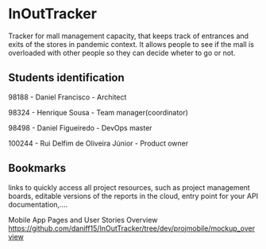 # InOutTracker

Tracker for mall management capacity, that keeps track of entrances and exits of the stores in pandemic context.
It allows people to see if the mall is overloaded with other people so they can decide wheter to go or not.

## Students identification 

98188 - Daniel Francisco - Architect

98324 - Henrique Sousa - Team manager(coordinator)

98498 - Daniel Figueiredo - DevOps master

100244 - Rui Delfim de Oliveira Júnior - Product owner

## Bookmarks

links to quickly access all project resources, such as project
management boards, editable versions of the reports in the cloud, entry point for
your API documentation,....


Mobile App Pages and User Stories Overview 
https://github.com/daniff15/InOutTracker/tree/dev/projmobile/mockup_overview

